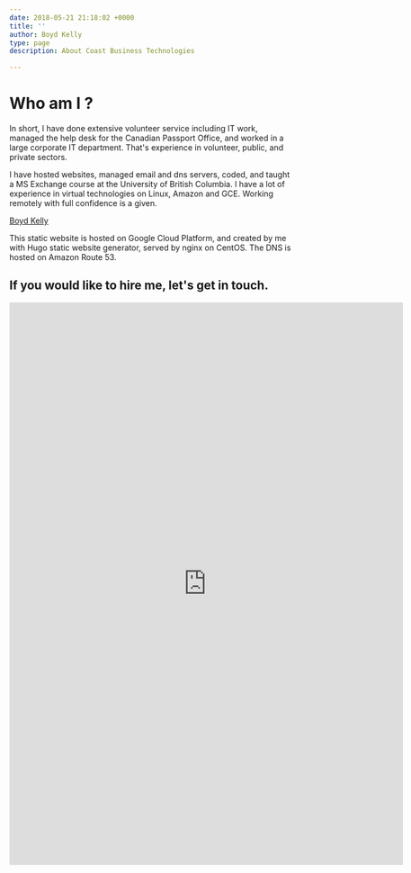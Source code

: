 ```yaml
---
date: 2018-05-21 21:18:02 +0000
title: ''
author: Boyd Kelly
type: page
description: About Coast Business Technologies

---
```

# Who am I ?

In short, I have done extensive volunteer service including IT work, managed the help desk for the Canadian Passport Office, and worked in a large corporate IT department. That's experience in volunteer, public, and private sectors.

I have hosted websites, managed email and dns servers, coded, and taught a MS Exchange course at the University of British Columbia. I have a lot of experience in virtual technologies on Linux, Amazon and GCE. Working remotely with full confidence is a given.


<div class="LI-profile-badge"  data-version="v1" data-size="large" data-locale="en_US" data-type="horizontal" data-theme="light" data-vanity="boydkelly"><a class="LI-simple-link" href='https://ca.linkedin.com/in/boydkelly?trk=profile-badge'>Boyd Kelly</a></div>

This static website is hosted on Google Cloud Platform, and created by me with Hugo static website generator, served by nginx on CentOS. The DNS is hosted on Amazon Route 53.

## If you would like to hire me, let's get in touch.

<iframe src="https://docs.google.com/forms/d/e/1FAIpQLSdw6yhla0-mmVrAWeLcHM2lBKHvKZre4uiiiGCjvaG30x22Qg/viewform?embedded=true" width="700" height="1000" frameborder="0" marginheight="0" marginwidth="0">Loading...</iframe>
